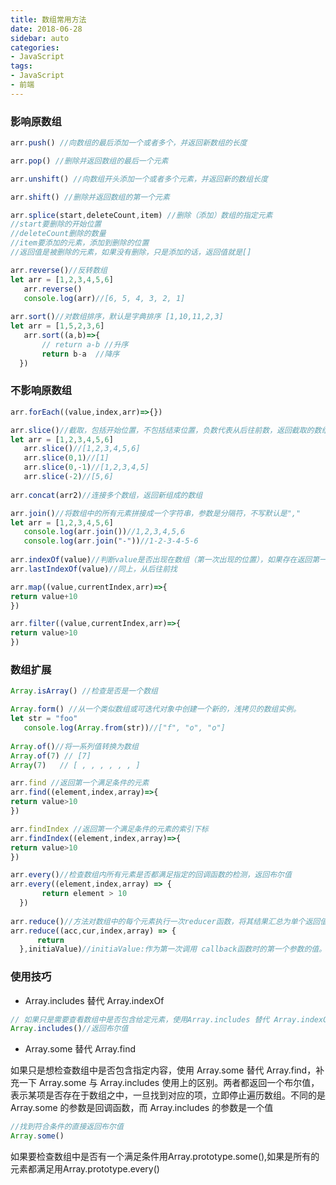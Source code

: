 ```yaml
---
title: 数组常用方法
date: 2018-06-28
sidebar: auto
categories:
- JavaScript
tags:
- JavaScript
- 前端
---
```


### 影响原数组

```js
arr.push() //向数组的最后添加一个或者多个，并返回新数组的长度

arr.pop() //删除并返回数组的最后一个元素

arr.unshift() //向数组开头添加一个或者多个元素，并返回新的数组长度

arr.shift() //删除并返回数组的第一个元素

arr.splice(start,deleteCount,item) //删除（添加）数组的指定元素
//start要删除的开始位置
//deleteCount删除的数量
//item要添加的元素，添加到删除的位置
//返回值是被删除的元素，如果没有删除，只是添加的话，返回值就是[]

arr.reverse()//反转数组
let arr = [1,2,3,4,5,6]
   arr.reverse()
   console.log(arr)//[6, 5, 4, 3, 2, 1]
   
arr.sort()//对数组排序，默认是字典排序 [1,10,11,2,3]
let arr = [1,5,2,3,6]
   arr.sort((a,b)=>{
       // return a-b //升序
       return b-a  //降序
  })
```

### 不影响原数组

```js
arr.forEach((value,index,arr)=>{})

arr.slice()//截取，包括开始位置，不包括结束位置，负数代表从后往前数，返回截取的数组
let arr = [1,2,3,4,5,6]
   arr.slice()//[1,2,3,4,5,6]
   arr.slice(0,1)//[1]
   arr.slice(0,-1)//[1,2,3,4,5]
   arr.slice(-2)//[5,6]
   
arr.concat(arr2)//连接多个数组，返回新组成的数组

arr.join()//将数组中的所有元素拼接成一个字符串，参数是分隔符，不写默认是","
let arr = [1,2,3,4,5,6]
   console.log(arr.join())//1,2,3,4,5,6
   console.log(arr.join("-"))//1-2-3-4-5-6
   
arr.indexOf(value)//判断value是否出现在数组（第一次出现的位置），如果存在返回第一次出现的索引下标，如果不存在返回-1
arr.lastIndexOf(value)//同上，从后往前找

arr.map((value,currentIndex,arr)=>{
return value+10
})

arr.filter((value,currentIndex,arr)=>{
return value>10
})
```

### 数组扩展

```js
Array.isArray() //检查是否是一个数组

Array.form() //从一个类似数组或可迭代对象中创建一个新的，浅拷贝的数组实例。
let str = "foo"
   console.log(Array.from(str))//["f", "o", "o"]
   
Array.of()//将一系列值转换为数组
Array.of(7) // [7]
Array(7)   // [ , , , , , , ]

arr.find //返回第一个满足条件的元素
arr.find((element,index,array)=>{
return value>10
})

arr.findIndex //返回第一个满足条件的元素的索引下标
arr.findIndex((element,index,array)=>{
return value>10
})

arr.every()//检查数组内所有元素是否都满足指定的回调函数的检测，返回布尔值
arr.every((element,index,array) => {
       return element > 10
  })
  
arr.reduce()//方法对数组中的每个元素执行一次reducer函数，将其结果汇总为单个返回值
arr.reduce((acc,cur,index,array) => {
      return  
  },initiaValue)//initiaValue:作为第一次调用 callback函数时的第一个参数的值。 如果没有提供初始值，则将使用数组中的第一个元素。 在没有初始值的空数组上调用 reduce 将报错。
```

### 使用技巧

- Array.includes 替代 Array.indexOf

```js
// 如果只是需要查看数组中是否包含给定元素，使用Array.includes 替代 Array.indexOf
Array.includes()//返回布尔值
```

- Array.some 替代 Array.find

如果只是想检查数组中是否包含指定内容，使用 Array.some 替代 Array.find，补充一下 Array.some 与 Array.includes 使用上的区别。两者都返回一个布尔值，表示某项是否存在于数组之中，一旦找到对应的项，立即停止遍历数组。不同的是 Array.some 的参数是回调函数，而 Array.includes 的参数是一个值

```js
//找到符合条件的直接返回布尔值
Array.some()
```

如果要检查数组中是否有一个满足条件用Array.prototype.some(),如果是所有的元素都满足用Array.prototype.every()
